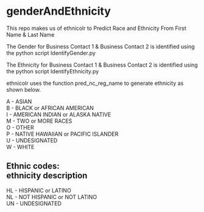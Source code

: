 # genderAndEthnicity

This repo makes us of ethnicolr to Predict Race and Ethnicity From First Name & Last Name

The Gender for Business Contact 1 & Business Contact 2 is identified using the python script IdentifyGender.py

The Ethnicity for Business Contact 1 & Business Contact 2 is identified using the python script IdentifyEthnicity.py

ethnicolr uses the function pred_nc_reg_name to generate ethnicity as shown below.

A - ASIAN								
B - BLACK or AFRICAN AMERICAN								
I - AMERICAN INDIAN or ALASKA NATIVE							
M - TWO or MORE RACES								
O - OTHER								
P - NATIVE HAWAIIAN or PACIFIC ISLANDER							
U - UNDESIGNATED								
W - WHITE								
								
								
Ethnic codes:								
ethnicity          description								
-------------------------------								
HL  - HISPANIC or LATINO								
NL  - NOT HISPANIC or NOT LATINO							
UN  - UNDESIGNATED							
